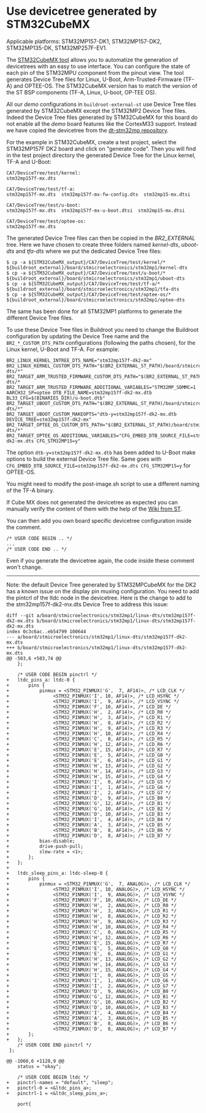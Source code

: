 # Use devicetree generated by STM32CubeMX

Applicable platforms: STM32MP157-DK1, STM32MP157-DK2, STM32MP135-DK, STM32MP257F-EV1.

The [STM32CubeMX
tool](https://www.st.com/en/development-tools/stm32cubemx.html
"STM32CubeMX tool") allows you to automatize the generation of
devicetrees with an easy to use interface. You can configure the state
of each pin of the STM32MPU component from the pinout view. The tool
generates Device Tree files for Linux, U-Boot, Arm-Trusted-Firmware (TF-A)
and OPTEE-OS. The STM32CubeMX version has to match the version of the ST
BSP components (TF-A, Linux, U-boot, OP-TEE OS).

All our *demo* configurations in ``buildroot-external-st`` use Device
Tree files generated by STM32CubeMX except the STM32MP2 Device Tree files.
Indeed the Device Tree files generated by STM32CubeMX for this board do
not enable all the *demo* board features like the CortexM33 support.
Instead we have copied the devicetree from the [dt-stm32mp
repository](https://github.com/STMicroelectronics/dt-stm32mp).

For the example in STM32CubeMX, create a test project, select the
STM32MP157F DK2 board and click on "generate code". Then you will find
in the test project directory the generated Device Tree for the Linux
kernel, TF-A and U-Boot:

```
CA7/DeviceTree/test/kernel:
stm32mp157f-mx.dts

CA7/DeviceTree/test/tf-a:
stm32mp157f-mx.dts  stm32mp157f-mx-fw-config.dts  stm32mp15-mx.dtsi

CA7/DeviceTree/test/u-boot:
stm32mp157f-mx.dts  stm32mp157f-mx-u-boot.dtsi  stm32mp15-mx.dtsi

CA7/DeviceTree/test/optee-os:
stm32mp157f-mx.dts
```

The generated Device Tree files can then be copied in the
*BR2_EXTERNAL* tree. Here we have chosen to create three folders named
*kernel-dts*, *uboot-dts* and *tfa-dts* where we put the dedicated
Device Tree files:

```
$ cp -a ${STM32CubeMX_output}/CA7/DeviceTree/test/kernel/* ${buildroot_external}/board/stmicroelectronics/stm32mp1/kernel-dts
$ cp -a ${STM32CubeMX_output}/CA7/DeviceTree/test/u-boot/* ${buildroot_external}/board/stmicroelectronics/stm32mp1/uboot-dts
$ cp -a ${STM32CubeMX_output}/CA7/DeviceTree/test/tf-a/* ${buildroot_external}/board/stmicroelectronics/stm32mp1/tfa-dts
$ cp -a ${STM32CubeMX_output}/CA7/DeviceTree/test/optee-os/* ${buildroot_external}/board/stmicroelectronics/stm32mp1/optee-dts
```

The same has been done for all STM32MP1 platforms to generate the
different Device Tree files.

To use these Device Tree files in Buildroot you need to change the
Buildroot configuration by updating the Device Tree name and the
`BR2_*_CUSTOM_DTS_PATH` configurations (following the paths chosen),
for the Linux kernel, U-Boot and TF-A. For example:

```
BR2_LINUX_KERNEL_INTREE_DTS_NAME="stm32mp157f-dk2-mx"
BR2_LINUX_KERNEL_CUSTOM_DTS_PATH="$(BR2_EXTERNAL_ST_PATH)/board/stmicroelectronics/stm32mp1/linux-dts/*"
BR2_TARGET_ARM_TRUSTED_FIRMWARE_CUSTOM_DTS_PATH="$(BR2_EXTERNAL_ST_PATH)/board/stmicroelectronics/stm32mp1/tfa-dts/*
BR2_TARGET_ARM_TRUSTED_FIRMWARE_ADDITIONAL_VARIABLES="STM32MP_SDMMC=1 AARCH32_SP=optee DTB_FILE_NAME=stm32mp157f-dk2-mx.dtb BL33_CFG=$(BINARIES_DIR)/u-boot.dtb"
BR2_TARGET_UBOOT_CUSTOM_DTS_PATH="$(BR2_EXTERNAL_ST_PATH)/board/stmicroelectronics/stm32mp1/uboot-dts/*"
BR2_TARGET_UBOOT_CUSTOM_MAKEOPTS="dtb-y=stm32mp157f-dk2-mx.dtb DEVICE_TREE=stm32mp157f-dk2-mx"
BR2_TARGET_OPTEE_OS_CUSTOM_DTS_PATH="$(BR2_EXTERNAL_ST_PATH)/board/stmicroelectronics/stm32mp1/optee-dts/*"
BR2_TARGET_OPTEE_OS_ADDITIONAL_VARIABLES="CFG_EMBED_DTB_SOURCE_FILE=stm32mp157f-dk2-mx.dts CFG_STM32MP15=y"
```

The option `dtb-y=stm32mp157f-dk2-mx.dtb` has been added to U-Boot
make options to build the external Device Tree file. Same goes with
`CFG_EMBED_DTB_SOURCE_FILE=stm32mp157f-dk2-mx.dts CFG_STM32MP15=y` for
OPTEE-OS.

You might need to modify the post-image.sh script to use a different
naming of the TF-A binary.

If Cube MX does not generated the devicetree as expected you can manually
verify the content of them with the help of the
[Wiki from ST](https://wiki.st.com/stm32mpu/wiki/Category:Platform_configuration
"ST Wiki").

You can then add you own board specific devicetree configuration inside the
comment.
```
/* USER CODE BEGIN .. */
...
/* USER CODE END .. */
```

Even if you generate the devicetree again, the code inside these comment
won't change.

---

Note: the default Device Tree generated by STM32MPCubeMX for the DK2
has a known issue on the display pin muxing configuration. You need to
add the pintcrl of the ltdc node in the devicetree. Here is the change
to add to the stm32mp157f-dk2-mx.dts Device Tree to address this
issue:

```
diff --git a/board/stmicroelectronics/stm32mp1/linux-dts/stm32mp157f-dk2-mx.dts b/board/stmicroelectronics/stm32mp1/linux-dts/stm32mp157f-dk2-mx.dts
index 0c3c6ac..eb54799 100644
--- a/board/stmicroelectronics/stm32mp1/linux-dts/stm32mp157f-dk2-mx.dts
+++ b/board/stmicroelectronics/stm32mp1/linux-dts/stm32mp157f-dk2-mx.dts
@@ -503,6 +503,74 @@
 	};
 
 	/* USER CODE BEGIN pinctrl */
+	ltdc_pins_a: ltdc-0 {
+		pins {
+			pinmux = <STM32_PINMUX('G',  7, AF14)>, /* LCD_CLK */
+				 <STM32_PINMUX('I', 10, AF14)>, /* LCD_HSYNC */
+				 <STM32_PINMUX('I',  9, AF14)>, /* LCD_VSYNC */
+				 <STM32_PINMUX('F', 10, AF14)>, /* LCD_DE */
+				 <STM32_PINMUX('H',  2, AF14)>, /* LCD_R0 */
+				 <STM32_PINMUX('H',  3, AF14)>, /* LCD_R1 */
+				 <STM32_PINMUX('H',  8, AF14)>, /* LCD_R2 */
+				 <STM32_PINMUX('H',  9, AF14)>, /* LCD_R3 */
+				 <STM32_PINMUX('H', 10, AF14)>, /* LCD_R4 */
+				 <STM32_PINMUX('C',  0, AF14)>, /* LCD_R5 */
+				 <STM32_PINMUX('H', 12, AF14)>, /* LCD_R6 */
+				 <STM32_PINMUX('E', 15, AF14)>, /* LCD_R7 */
+				 <STM32_PINMUX('E',  5, AF14)>, /* LCD_G0 */
+				 <STM32_PINMUX('E',  6, AF14)>, /* LCD_G1 */
+				 <STM32_PINMUX('H', 13, AF14)>, /* LCD_G2 */
+				 <STM32_PINMUX('H', 14, AF14)>, /* LCD_G3 */
+				 <STM32_PINMUX('H', 15, AF14)>, /* LCD_G4 */
+				 <STM32_PINMUX('I',  0, AF14)>, /* LCD_G5 */
+				 <STM32_PINMUX('I',  1, AF14)>, /* LCD_G6 */
+				 <STM32_PINMUX('I',  2, AF14)>, /* LCD_G7 */
+				 <STM32_PINMUX('D',  9, AF14)>, /* LCD_B0 */
+				 <STM32_PINMUX('G', 12, AF14)>, /* LCD_B1 */
+				 <STM32_PINMUX('G', 10, AF14)>, /* LCD_B2 */
+				 <STM32_PINMUX('D', 10, AF14)>, /* LCD_B3 */
+				 <STM32_PINMUX('I',  4, AF14)>, /* LCD_B4 */
+				 <STM32_PINMUX('A',  3, AF14)>, /* LCD_B5 */
+				 <STM32_PINMUX('B',  8, AF14)>, /* LCD_B6 */
+				 <STM32_PINMUX('D',  8, AF14)>; /* LCD_B7 */
+			bias-disable;
+			drive-push-pull;
+			slew-rate = <1>;
+		};
+	};
+
+	ltdc_sleep_pins_a: ltdc-sleep-0 {
+		pins {
+			pinmux = <STM32_PINMUX('G',  7, ANALOG)>, /* LCD_CLK */
+				 <STM32_PINMUX('I', 10, ANALOG)>, /* LCD_HSYNC */
+				 <STM32_PINMUX('I',  9, ANALOG)>, /* LCD_VSYNC */
+				 <STM32_PINMUX('F', 10, ANALOG)>, /* LCD_DE */
+				 <STM32_PINMUX('H',  2, ANALOG)>, /* LCD_R0 */
+				 <STM32_PINMUX('H',  3, ANALOG)>, /* LCD_R1 */
+				 <STM32_PINMUX('H',  8, ANALOG)>, /* LCD_R2 */
+				 <STM32_PINMUX('H',  9, ANALOG)>, /* LCD_R3 */
+				 <STM32_PINMUX('H', 10, ANALOG)>, /* LCD_R4 */
+				 <STM32_PINMUX('C',  0, ANALOG)>, /* LCD_R5 */
+				 <STM32_PINMUX('H', 12, ANALOG)>, /* LCD_R6 */
+				 <STM32_PINMUX('E', 15, ANALOG)>, /* LCD_R7 */
+				 <STM32_PINMUX('E',  5, ANALOG)>, /* LCD_G0 */
+				 <STM32_PINMUX('E',  6, ANALOG)>, /* LCD_G1 */
+				 <STM32_PINMUX('H', 13, ANALOG)>, /* LCD_G2 */
+				 <STM32_PINMUX('H', 14, ANALOG)>, /* LCD_G3 */
+				 <STM32_PINMUX('H', 15, ANALOG)>, /* LCD_G4 */
+				 <STM32_PINMUX('I',  0, ANALOG)>, /* LCD_G5 */
+				 <STM32_PINMUX('I',  1, ANALOG)>, /* LCD_G6 */
+				 <STM32_PINMUX('I',  2, ANALOG)>, /* LCD_G7 */
+				 <STM32_PINMUX('D',  9, ANALOG)>, /* LCD_B0 */
+				 <STM32_PINMUX('G', 12, ANALOG)>, /* LCD_B1 */
+				 <STM32_PINMUX('G', 10, ANALOG)>, /* LCD_B2 */
+				 <STM32_PINMUX('D', 10, ANALOG)>, /* LCD_B3 */
+				 <STM32_PINMUX('I',  4, ANALOG)>, /* LCD_B4 */
+				 <STM32_PINMUX('A',  3, ANALOG)>, /* LCD_B5 */
+				 <STM32_PINMUX('B',  8, ANALOG)>, /* LCD_B6 */
+				 <STM32_PINMUX('D',  8, ANALOG)>; /* LCD_B7 */
+		};
+	};
 	/* USER CODE END pinctrl */
 };
 
@@ -1060,6 +1128,9 @@
 	status = "okay";
 
 	/* USER CODE BEGIN ltdc */
+	pinctrl-names = "default", "sleep";
+	pinctrl-0 = <&ltdc_pins_a>;
+	pinctrl-1 = <&ltdc_sleep_pins_a>;
 
 	port{
 
```
